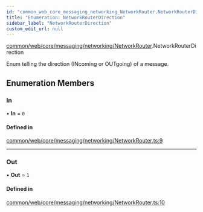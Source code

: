 ```yaml
---
id: "common_web_core_messaging_networking_NetworkRouter.NetworkRouterDirection"
title: "Enumeration: NetworkRouterDirection"
sidebar_label: "NetworkRouterDirection"
custom_edit_url: null
---
```


[common/web/core/messaging/networking/NetworkRouter](../modules/common_web_core_messaging_networking_NetworkRouter.md).NetworkRouterDirection

Enum telling the direction (INcoming or OUTgoing) of a message.

## Enumeration Members

### In

• **In** = ``0``

#### Defined in

[common/web/core/messaging/networking/NetworkRouter.ts:9](https://github.com/Soroush9978/rds-ng/blob/165bdc6/src/common/web/core/messaging/networking/NetworkRouter.ts#L9)

___

### Out

• **Out** = ``1``

#### Defined in

[common/web/core/messaging/networking/NetworkRouter.ts:10](https://github.com/Soroush9978/rds-ng/blob/165bdc6/src/common/web/core/messaging/networking/NetworkRouter.ts#L10)
